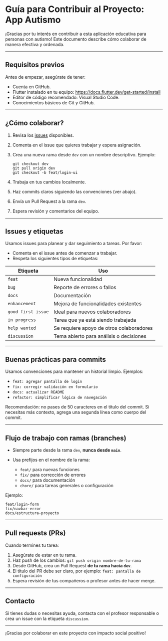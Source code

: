 # Guía para Contribuir al Proyecto: App Autismo

¡Gracias por tu interés en contribuir a esta aplicación educativa para personas con autismo! Este documento describe cómo colaborar de manera efectiva y ordenada.

---

## Requisitos previos

Antes de empezar, asegúrate de tener:

- Cuenta en GitHub.
- Flutter instalado en tu equipo: https://docs.flutter.dev/get-started/install
- Editor de código recomendado: Visual Studio Code.
- Conocimientos básicos de Git y GitHub.

---

## ¿Cómo colaborar?

1. Revisa los [issues](https://github.com/TU_USUARIO/TU_REPO/issues) disponibles.
2. Comenta en el issue que quieres trabajar y espera asignación.
3. Crea una nueva rama desde `dev` con un nombre descriptivo. Ejemplo:

   ```
   git checkout dev
   git pull origin dev
   git checkout -b feat/login-ui
   ```

4. Trabaja en tus cambios localmente.
5. Haz commits claros siguiendo las convenciones (ver abajo).
6. Envía un Pull Request a la rama `dev`.
7. Espera revisión y comentarios del equipo.

---

## Issues y etiquetas

Usamos issues para planear y dar seguimiento a tareas. Por favor:

- Comenta en el issue antes de comenzar a trabajar.
- Respeta los siguientes tipos de etiquetas:

| Etiqueta           | Uso                                         |
|--------------------|----------------------------------------------|
| `feat`             | Nueva funcionalidad                         |
| `bug`              | Reporte de errores o fallos                 |
| `docs`             | Documentación                               |
| `enhancement`      | Mejora de funcionalidades existentes        |
| `good first issue` | Ideal para nuevos colaboradores             |
| `in progress`      | Tarea que ya está siendo trabajada          |
| `help wanted`      | Se requiere apoyo de otros colaboradores    |
| `discussion`       | Tema abierto para análisis o decisiones     |

---

## Buenas prácticas para commits

Usamos convenciones para mantener un historial limpio. Ejemplos:

- `feat: agregar pantalla de login`
- `fix: corregir validación en formulario`
- `docs: actualizar README`
- `refactor: simplificar lógica de navegación`

Recomendación: no pases de 50 caracteres en el título del commit. Si necesitas más contexto, agrega una segunda línea como cuerpo del commit.

---

## Flujo de trabajo con ramas (branches)

- Siempre parte desde la rama `dev`, **nunca desde `main`**.
- Usa prefijos en el nombre de la rama:

  - `feat/` para nuevas funciones
  - `fix/` para corrección de errores
  - `docs/` para documentación
  - `chore/` para tareas generales o configuración

Ejemplo:

```
feat/login-form
fix/navbar-error
docs/estructura-proyecto
```

---

## Pull requests (PRs)

Cuando termines tu tarea:

1. Asegúrate de estar en tu rama.
2. Haz push de los cambios: `git push origin nombre-de-tu-rama`
3. Desde GitHub, crea un Pull Request **de tu rama hacia `dev`**.
4. El título del PR debe ser claro, por ejemplo: `feat: pantalla de configuración`
5. Espera revisión de tus compañeros o profesor antes de hacer merge.

---

## Contacto

Si tienes dudas o necesitas ayuda, contacta con el profesor responsable o crea un issue con la etiqueta `discussion`.

---

¡Gracias por colaborar en este proyecto con impacto social positivo!
